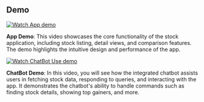 ## Demo

[![Watch App demo](https://img.youtube.com/vi/buMBHd0zj5c/mqdefault.jpg)](https://www.youtube.com/watch?v=buMBHd0zj5c)

**App Demo**: This video showcases the core functionality of the stock application, including stock listing, detail views, and comparison features. The demo highlights the intuitive design and performance of the app.

[![Watch ChatBot Use demo](https://img.youtube.com/vi/sSLb8TJk3iI/mqdefault.jpg)](https://www.youtube.com/watch?v=sSLb8TJk3iI)

**ChatBot Demo**: In this video, you will see how the integrated chatbot assists users in fetching stock data, responding to queries, and interacting with the app. It demonstrates the chatbot's ability to handle commands such as finding stock details, showing top gainers, and more.
